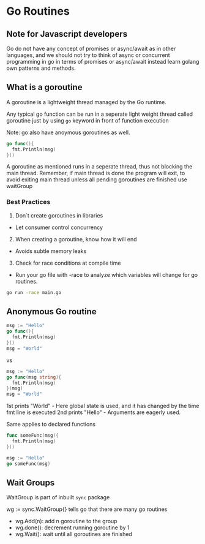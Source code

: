 # Go Routines

## Note for Javascript developers
Go do not have any concept of promises or async/await as in other languages,
and we should not try to think of async or concurrent programming in go in terms of
promises or async/await instead learn golang own patterns and methods.

## What is a goroutine
A goroutine is a lightweight thread managed by the Go runtime.

Any typical go function can be run in a seperate light weight thread called goroutine
just by using `go` keyword in front of function execution

Note: go also have anoymous goroutines as well.
```go
go func(){
  fmt.Println(msg)
}()
```

A goroutine as mentioned runs in a seperate thread, thus not blocking the main thread.
Remember, if main thread is done the program will exit, to avoid exiting main thread unless 
all pending goroutines are finished use waitGroup

### Best Practices

1. Don`t create goroutines in libraries
  - Let consumer control concurrency

2. When creating a goroutine, know how it will end
  - Avoids subtle memory leaks

3. Check for race conditions at compile time
  - Run your go file with -race to analyze which variables will change for go routines.
```bash
go run -race main.go
```

## Anonymous Go routine

```go
msg := "Hello"
go func(){
  fmt.Println(msg)
}()
msg = "World"
```

vs

```go
msg := "Hello"
go func(msg string){
  fmt.Println(msg)
}(msg)
msg = "World"
```
1st prints "World" - Here global state is used, and it has changed by the time fmt line is executed
2nd prints "Hello" - Arguments are eagerly used. 

Same applies to declared functions
```go
func someFunc(msg){
  fmt.Println(msg)
}()

msg := "Hello"
go someFunc(msg)
```

## Wait Groups
WaitGroup is part of inbuilt `sync` package

wg := sync.WaitGroup{} tells go that there are many go routines
- wg.Add(n): add n goroutine to the group
- wg.done(): decrement running goroutine by 1
- wg.Wait(): wait until all goroutines are finished
